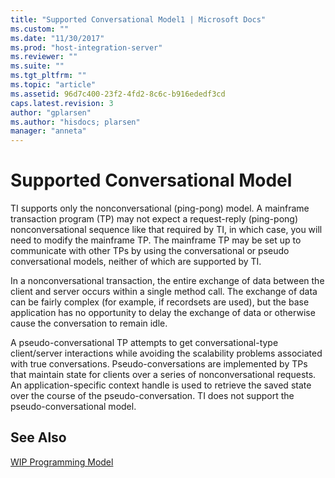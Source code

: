 ```yaml
---
title: "Supported Conversational Model1 | Microsoft Docs"
ms.custom: ""
ms.date: "11/30/2017"
ms.prod: "host-integration-server"
ms.reviewer: ""
ms.suite: ""
ms.tgt_pltfrm: ""
ms.topic: "article"
ms.assetid: 96d7c400-23f2-4fd2-8c6c-b916ededf3cd
caps.latest.revision: 3
author: "gplarsen"
ms.author: "hisdocs; plarsen"
manager: "anneta"
---
```

# Supported Conversational Model
TI supports only the nonconversational (ping-pong) model. A mainframe transaction program (TP) may not expect a request-reply (ping-pong) nonconversational sequence like that required by TI, in which case, you will need to modify the mainframe TP. The mainframe TP may be set up to communicate with other TPs by using the conversational or pseudo conversational models, neither of which are supported by TI.  
  
 In a nonconversational transaction, the entire exchange of data between the client and server occurs within a single method call. The exchange of data can be fairly complex (for example, if recordsets are used), but the base application has no opportunity to delay the exchange of data or otherwise cause the conversation to remain idle.  
  
 A pseudo-conversational TP attempts to get conversational-type client/server interactions while avoiding the scalability problems associated with true conversations. Pseudo-conversations are implemented by TPs that maintain state for clients over a series of nonconversational requests. An application-specific context handle is used to retrieve the saved state over the course of the pseudo-conversation. TI does not support the pseudo-conversational model.  
  
## See Also  
 [WIP Programming Model](../core/wip-programming-model2.md)